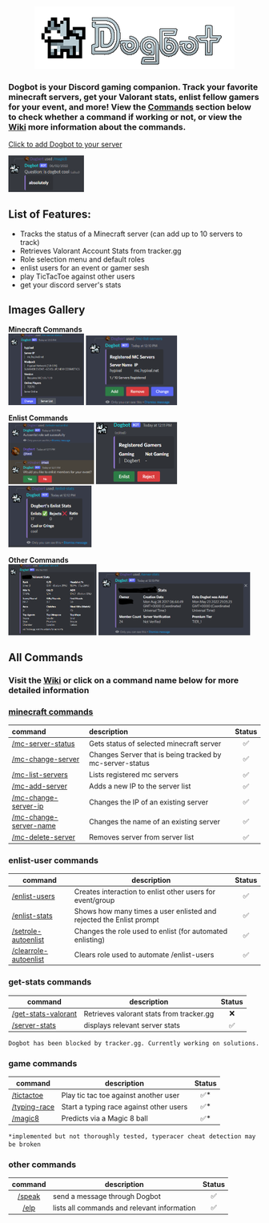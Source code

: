 <p align="center">
  <img src="https://github.com/MykelMatar/Dogbot/blob/main/src/dependencies/images/Dogbot_Logo_Title.png">
</p>

  ### Dogbot is your Discord gaming companion. Track your favorite minecraft servers, get your Valorant stats, enlist fellow gamers for your event, and more! View the [Commands](#all-commands) section below to check whether a command if working or not, or view the [Wiki](https://github.com/MykelMatar/Dogbot/wiki) more information about the commands. 
[Click to add Dogbot to your server](https://discord.com/api/oauth2/authorize?client_id=848283770041532425&permissions=8&scope=bot%20applications.commands)
<p align="left">
  <img src="https://github.com/MykelMatar/Dogbot/blob/main/src/dependencies/images/magic8.png" width="30%"></img>
</p>


## List of Features: 
  * Tracks the status of a Minecraft server (can add up to 10 servers to track)
  * Retrieves Valorant Account Stats from tracker.gg
  * Role selection menu and default roles
  * enlist users for an event or gamer sesh 
  * play TicTacToe against other users
  * get your discord server's stats

## Images Gallery
**Minecraft Commands**  
<img src="https://github.com/MykelMatar/Dogbot/blob/main/src/dependencies/images/mc-server-status.png" width="30%"></img>
<img src="https://github.com/MykelMatar/Dogbot/blob/main/src/dependencies/images/mc-list-servers.png" width="36%"></img>  

**Enlist Commands**  
<img src="https://github.com/MykelMatar/Dogbot/blob/main/src/dependencies/images/autoenlist.png" width="34%"></img>
<img src="https://github.com/MykelMatar/Dogbot/blob/main/src/dependencies/images/enlist-users.png" width="32%"></img>
<img src="https://github.com/MykelMatar/Dogbot/blob/main/src/dependencies/images/enlist-stats.png" width="33%"></img>

**Other Commands**  
<img src="https://github.com/MykelMatar/Dogbot/blob/main/src/dependencies/images/get-stats-valorant.png" width="35%"></img> 
<img src="https://github.com/MykelMatar/Dogbot/blob/main/src/dependencies/images/server-stats.png" width="60%"></img>


## All Commands
### Visit the [Wiki](https://github.com/MykelMatar/Dogbot/wiki) or click on a command name below for more detailed information
### [minecraft commands](https://github.com/MykelMatar/Dogbot/wiki#minecraft-server-tracking-commands)
| command                                                                                   | description                                              | Status |
|:------------------------------------------------------------------------------------------|:---------------------------------------------------------|:------:|
| [/mc-server-status](https://github.com/MykelMatar/Dogbot/wiki#mc-server-status)           | Gets status of selected minecraft server                 |   ✅    |
| [/mc-change-server](https://github.com/MykelMatar/Dogbot/wiki#mc-change-server)           | Changes Server that is being tracked by mc-server-status |   ✅    |
| [/mc-list-servers](https://github.com/MykelMatar/Dogbot/wiki#mc-list-servers)             | Lists registered mc servers                              |   ✅    |
| [/mc-add-server](https://github.com/MykelMatar/Dogbot/wiki#mc-add-server)                 | Adds a new IP to the server list                         |   ✅    |
| [/mc-change-server-ip](https://github.com/MykelMatar/Dogbot/wiki#mc-change-server-ip)     | Changes the IP of an existing server                     |   ✅    |
| [/mc-change-server-name](https://github.com/MykelMatar/Dogbot/wiki#mc-change-server-name) | Changes the name of an existing server                   |   ✅    |
| [/mc-delete-server](https://github.com/MykelMatar/Dogbot/wiki#mc-delete-server)           | Removes server from server list                          |   ✅    |

### enlist-user commands
| command               | description                                                         | Status |
|-----------------------|---------------------------------------------------------------------|:------:|
| [/enlist-users](https://github.com/MykelMatar/Dogbot/wiki#enlist-users)         | Creates interaction to enlist other users for event/group           |   ✅   |
| [/enlist-stats](https://github.com/MykelMatar/Dogbot/wiki#enlist-stats)         | Shows how many times a user enlisted and rejected the Enlist prompt |   ✅   |
| [/setrole-autoenlist](https://github.com/MykelMatar/Dogbot/wiki#setrole-autoenlist)   | Changes the role used to enlist (for automated enlisting)     |   ✅   |
| [/clearrole-autoenlist](https://github.com/MykelMatar/Dogbot/wiki#clearrole-autoenlist) | Clears role used to automate /enlist-users                  |   ✅   |

### get-stats commands
| command             | description                              | Status |
|---------------------|------------------------------------------|:------:|
| [/get-stats-valorant](https://github.com/MykelMatar/Dogbot/wiki#get-stats-valorant) | Retrieves valorant stats from tracker.gg |   ❌   |
| [/server-stats](https://github.com/MykelMatar/Dogbot/wiki#server-stats)       | displays relevant server stats           |   ✅   |

    Dogbot has been blocked by tracker.gg. Currently working on solutions.

### game commands
| command      | description                             | Status |
|--------------|-----------------------------------------|:------:|
| [/tictactoe](https://github.com/MykelMatar/Dogbot/wiki#tictactoe)   | Play tic tac toe against another user   |   ✅*  |
| [/typing-race](https://github.com/MykelMatar/Dogbot/wiki#typing-race) | Start a typing race against other users |   ✅*  |
| [/magic8](https://github.com/MykelMatar/Dogbot/wiki#magic8)      | Predicts via a Magic 8 ball             |   ✅*  |

    *implemented but not thoroughly tested, typeracer cheat detection may be broken

### other commands
| command | description                                  | Status |
|:-------:|----------------------------------------------|:------:|
|  [/speak](https://github.com/MykelMatar/Dogbot/wiki#speak)   | send a message through Dogbot                |   ✅  |
| [/elp](https://github.com/MykelMatar/Dogbot/wiki#elp)    | lists all commands and relevant information  |   ✅  |



